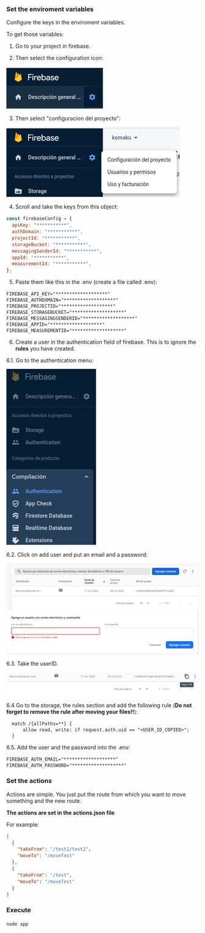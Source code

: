 ### Set the enviroment variables

Configure the keys in the enviroment variables.

To get those variables:

1. Go to your project in firebase.

2. Then select the configuration icon:

![configuration](img/conf.png)

3. Then select "configuracion del proyecto":

![configuration](img/conf-proy.png)

4. Scroll and take the keys from this object:

```js
const firebaseConfig = {
  apiKey: "***********",
  authDomain: "***********",
  projectId: "***********",
  storageBucket: "***********",
  messagingSenderId: "***********",
  appId: "***********",
  measurementId: "***********",
};
```

5. Paste them like this in the .env (create a file called .env):

```env
FIREBASE_API_KEY="*******************"
FIREBASE_AUTHDOMAIN="*******************"
FIREBASE_PROJECTID="*******************"
FIREBASE_STORAGEBUCKET="*******************"
FIREBASE_MESSAGINGSENDERID="*******************"
FIREBASE_APPID="*******************"
FIREBASE_MEASUREMENTID="*******************"
```

6. Create a user in the authentication field of firebase. This is to ignore the **rules** you have created.

  6.1. Go to the authentication menu:
  
  ![auth-folder](img/auth.png)

  6.2. Click on add user and put an email and a password:
  
  ![add-user](img/add-user.png)
  ![set-user](img/set-user.png)

  6.3. Take the userID.

  ![user-id](img/user-id.png)

  6.4 Go to the storage, the rules section and add the following rule (**Do not forget to remove the rule after moving your files!!**):
  ```
    match /{allPaths=**} {
    	allow read, write: if request.auth.uid == "<USER_ID_COPIED>";
    }
  ```

  6.5. Add the user and the password into the .env:
  ```env
  FIREBASE_AUTH_EMAIL="*******************"
  FIREBASE_AUTH_PASSWORD="*******************"
  ```


### Set the actions

Actions are simple. You just put the route from which you want to move something and the new route.

**The actions are set in the actions.json file**

For example:

```json
[
  {
    "takeFrom": "/test1/test2",
    "moveTo": "/moveTest"
  },
  {
    "takeFrom": "/test",
    "moveTo": "/moveTest"
  }
]
```

### Execute

```node app```